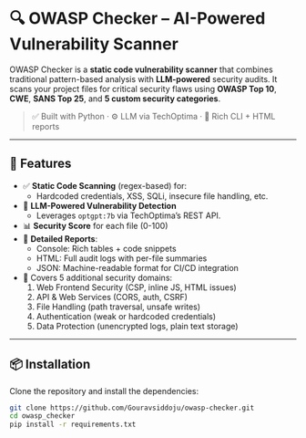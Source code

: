# 🔍 OWASP Checker – AI-Powered Vulnerability Scanner

OWASP Checker is a **static code vulnerability scanner** that combines traditional pattern-based analysis with **LLM-powered** security audits. It scans your project files for critical security flaws using **OWASP Top 10**, **CWE**, **SANS Top 25**, and **5 custom security categories**.

> ✅ Built with Python · ⚙️ LLM via TechOptima · 📄 Rich CLI + HTML reports

---

## 🚀 Features

- ✅ **Static Code Scanning** (regex-based) for:
  - Hardcoded credentials, XSS, SQLi, insecure file handling, etc.
- 🧠 **LLM-Powered Vulnerability Detection**
  - Leverages `optgpt:7b` via TechOptima’s REST API.
- 📊 **Security Score** for each file (0-100)
- 🧾 **Detailed Reports**:
  - Console: Rich tables + code snippets
  - HTML: Full audit logs with per-file summaries
  - JSON: Machine-readable format for CI/CD integration
- 🧩 Covers 5 additional security domains:
  1. Web Frontend Security (CSP, inline JS, HTML issues)
  2. API & Web Services (CORS, auth, CSRF)
  3. File Handling (path traversal, unsafe writes)
  4. Authentication (weak or hardcoded credentials)
  5. Data Protection (unencrypted logs, plain text storage)

---

## 📦 Installation

Clone the repository and install the dependencies:

```bash
git clone https://github.com/Gouravsiddoju/owasp-checker.git
cd owasp_checker
pip install -r requirements.txt
